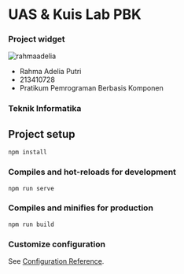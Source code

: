 <h1 align="left">UAS & Kuis Lab PBK</h1>
<h3 align="left">Project widget</h3>

<p align="left"> <img src="https://komarev.com/ghpvc/?username=rahmaadelia&label=Profile%20views&color=0e75b6&style=flat" alt="rahmaadelia" /> </p>

- Rahma Adelia Putri
- 213410728
- Pratikum Pemrograman Berbasis Komponen

<h3 align="left">Teknik Informatika</h3>

## Project setup
```
npm install
```

### Compiles and hot-reloads for development
```
npm run serve
```

### Compiles and minifies for production
```
npm run build
```

### Customize configuration
See [Configuration Reference](https://cli.vuejs.org/config/).

